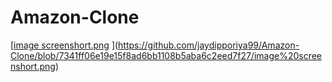 # Amazon-Clone
[[image screenshort.png](https://github.com/jaydipporiya99/Amazon-Clone/blob/main/image%20screenshort.png?raw=true)
](https://github.com/jaydipporiya99/Amazon-Clone/blob/7341ff06e19e15f8ad6bb1108b5aba6c2eed7f27/image%20screenshort.png)
